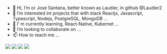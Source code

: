- 👋 Hi, I’m or José Santana, better known as Laudier, in github @Laudier2
- 👀 I’m interested int projects that with stack Reactjs,  Javascript, Typescript, Nodejs, PostgreSQL, MongoDB ...
- 🌱 I’ m currently learning, React-Native, Kubernet ...
- 💞️ I’m looking to collaborate on ...
- 📫 How to reach me ...

<!---
Laudier2/Laudier2 is a ✨ special ✨ repository because its `README.md` (this file) appears on your GitHub profile.
You can click the Preview link to take a look at your changes.
--->

![](https://bs-uploads.toptal.io/blackfish-uploads/components/blog_post_page/content/cover_image_file/cover_image/1110274/retina_1708x683_cover-secure-rest-api-in-nodejs-18f43b3033c239da5d2525cfd9fdc98f.png)
![](https://www.crisgon.dev/assets/img/ts-js.png)
![](https://www.dbmaestro.com/wp-content/uploads/2019/05/PostgreSQL-cloud-1.png)
![](https://scalegrid.io/wp-content/uploads/2018/10/MongoDB-Acquires-mLab-What-Are-The-Different-MongoDB-Hosting-Alternatives.png)
